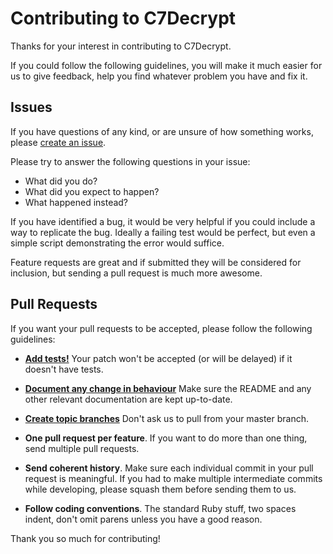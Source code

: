 # Contributing to C7Decrypt 

Thanks for your interest in contributing to C7Decrypt.

If you could follow the following guidelines, you will make it much easier for 
us to give feedback, help you find whatever problem you have and fix it.

## Issues

If you have questions of any kind, or are unsure of how something works, please
[create an issue](https://github.com/claudijd/c7decrypt/issues/new).

Please try to answer the following questions in your issue:

- What did you do?
- What did you expect to happen?
- What happened instead?

If you have identified a bug, it would be very helpful if you could include a 
way to replicate the bug.  Ideally a failing test would be perfect, but even a 
simple script demonstrating the error would suffice.

Feature requests are great and if submitted they will be considered for 
inclusion, but sending a pull request is much more awesome.

## Pull Requests

If you want your pull requests to be accepted, please follow the following guidelines:

- [**Add tests!**](http://rspec.info/) Your patch won't be accepted (or will be delayed) if it doesn't have tests.

- [**Document any change in behaviour**](http://yardoc.org/) Make sure the README and any other
  relevant documentation are kept up-to-date.

- [**Create topic branches**](https://github.com/dchelimsky/rspec/wiki/Topic-Branches) Don't ask us to pull from your master branch.

- **One pull request per feature**. If you want to do more than one thing, send
  multiple pull requests.

- **Send coherent history**. Make sure each individual commit in your pull
  request is meaningful. If you had to make multiple intermediate commits while
  developing, please squash them before sending them to us.

- **Follow coding conventions**. The standard Ruby stuff, two spaces indent,
  don't omit parens unless you have a good reason.

Thank you so much for contributing!
